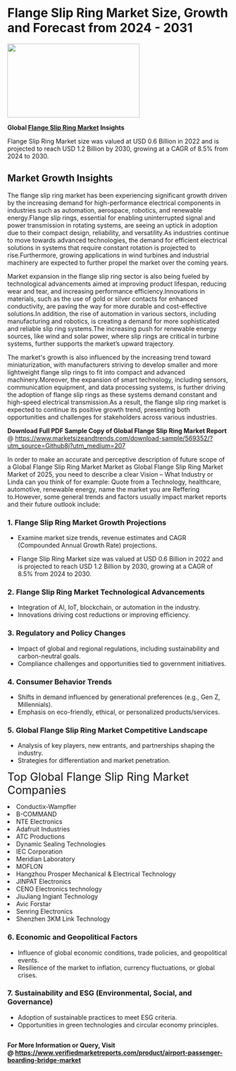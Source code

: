 <H1>Flange Slip Ring Market Size, Growth and Forecast from 2024 - 2031</H1><img class="aligncenter size-medium wp-image-584254" src="https://thirdeyenews.in/wp-content/uploads/2024/09/Global-Market-Research-300x168.jpeg" alt="" width="300" height="168" /><p><strong>Global&nbsp;<a href="https://www.marketsizeandtrends.com/download-sample/569352/?utm_source=Github8j?utm_medium=207">Flange Slip Ring Market</a> Insights</strong></p><p>Flange Slip Ring Market size was valued at USD 0.6 Billion in 2022 and is projected to reach USD 1.2 Billion by 2030, growing at a CAGR of 8.5% from 2024 to 2030.</p><p><h2>Market Growth Insights</h2> <p>The flange slip ring market has been experiencing significant growth driven by the increasing demand for high-performance electrical components in industries such as automation, aerospace, robotics, and renewable energy.Flange slip rings, essential for enabling uninterrupted signal and power transmission in rotating systems, are seeing an uptick in adoption due to their compact design, reliability, and versatility.As industries continue to move towards advanced technologies, the demand for efficient electrical solutions in systems that require constant rotation is projected to rise.Furthermore, growing applications in wind turbines and industrial machinery are expected to further propel the market over the coming years.</p> <p>Market expansion in the flange slip ring sector is also being fueled by technological advancements aimed at improving product lifespan, reducing wear and tear, and increasing performance efficiency.Innovations in materials, such as the use of gold or silver contacts for enhanced conductivity, are paving the way for more durable and cost-effective solutions.In addition, the rise of automation in various sectors, including manufacturing and robotics, is creating a demand for more sophisticated and reliable slip ring systems.The increasing push for renewable energy sources, like wind and solar power, where slip rings are critical in turbine systems, further supports the market’s upward trajectory.</p> <p>The market's growth is also influenced by the increasing trend toward miniaturization, with manufacturers striving to develop smaller and more lightweight flange slip rings to fit into compact and advanced machinery.Moreover, the expansion of smart technology, including sensors, communication equipment, and data processing systems, is further driving the adoption of flange slip rings as these systems demand constant and high-speed electrical transmission.As a result, the flange slip ring market is expected to continue its positive growth trend, presenting both opportunities and challenges for stakeholders across various industries.</p> <p><span class=""><strong>Download Full PDF Sample Copy of Global Flange Slip Ring Market Report</strong> @ <a href="https://www.marketsizeandtrends.com/download-sample/569352/?utm_source=Github8j?utm_medium=207" target="_blank">https://www.marketsizeandtrends.com/download-sample/569352/?utm_source=Github8j?utm_medium=207</a></span></p><p>In order to make an accurate and perceptive description of future scope of a Global&nbsp;Flange Slip Ring Market Market as Global&nbsp;Flange Slip Ring Market Market of 2025, you need to describe a clear Vision &ndash; What Industry or Linda can you think of for example: Quote from a Technology, healthcare, automotive, renewable energy, name the market you are Reffering to.However, some general trends and factors usually impact market reports and their future outlook include:</p><h3>1.&nbsp;<strong>Flange Slip Ring Market Growth Projections</strong></h3><ul><li>Examine market size trends, revenue estimates and CAGR (Compounded Annual Growth Rate) projections.</li><li><p>Flange Slip Ring Market size was valued at USD 0.6 Billion in 2022 and is projected to reach USD 1.2 Billion by 2030, growing at a CAGR of 8.5% from 2024 to 2030.</p></li></ul><h3>2.&nbsp;<strong>Flange Slip Ring Market Technological Advancements</strong></h3><ul><li>Integration of AI, IoT, blockchain, or automation in the industry.</li><li>Innovations driving cost reductions or improving efficiency.</li></ul><h3>3.&nbsp;<strong>Regulatory and Policy Changes</strong></h3><ul><li>Impact of global and regional regulations, including sustainability and carbon-neutral goals.</li><li>Compliance challenges and opportunities tied to government initiatives.</li></ul><h3>4.&nbsp;<strong>Consumer Behavior Trends</strong></h3><ul><li>Shifts in demand influenced by generational preferences (e.g., Gen Z, Millennials).</li><li>Emphasis on eco-friendly, ethical, or personalized products/services.</li></ul><h3>5.&nbsp;<strong>Global Flange Slip Ring Market Competitive Landscape</strong></h3><ul><li>Analysis of key players, new entrants, and partnerships shaping the industry.</li><li>Strategies for differentiation and market penetration.</li></ul><p data-pm-slice="1 1 []"><span style="color: inherit; font-family: inherit; font-size: 25px;">Top Global Flange Slip Ring Market Companies</span></p><div class="" data-test-id=""><p><li>Conductix-Wampfler</li><li> B-COMMAND</li><li> NTE Electronics</li><li> Adafruit Industries</li><li> ATC Productions</li><li> Dynamic Sealing Technologies</li><li> IEC Corporation</li><li> Meridian Laboratory</li><li> MOFLON</li><li> Hangzhou Prosper Mechanical & Electrical Technology</li><li> JINPAT Electronics</li><li> CENO Electronics technology</li><li> JiuJiang Ingiant Technology</li><li> Avic Forstar</li><li> Senring Electronics</li><li> Shenzhen 3KM Link Technology</li></p></div><h3>6.&nbsp;<strong>Economic and Geopolitical Factors</strong></h3><ul><li>Influence of global economic conditions, trade policies, and geopolitical events.</li><li>Resilience of the market to inflation, currency fluctuations, or global crises.</li></ul><h3>7.&nbsp;<strong>Sustainability and ESG (Environmental, Social, and Governance)</strong></h3><ul><li>Adoption of sustainable practices to meet ESG criteria.</li><li>Opportunities in green technologies and circular economy principles.</li></ul><h2><strong style="font-size: 14px;">For More Information or Query, Visit @&nbsp;</strong><a style="background-color: #ffffff; font-size: 14px;" href="https://www.marketsizeandtrends.com/report/flange-slip-ring-market/" target="_blank">https://www.verifiedmarketreports.com/product/airport-passenger-boarding-bridge-market</a></h2>